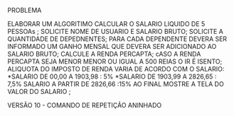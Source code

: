 PROBLEMA

ELABORAR UM ALGORITIMO CALCULAR O SALARIO LIQUIDO DE 5 PESSOAs ;
SOLICITE NOME DE USUARIO E SALARIO BRUTO;
SOLICITE A QUANTIDADE DE DEPEDNENTES;
PARA CADA DEPENDENTE DEVERA SER INFORMADO UM GANHO MENSAL QUE DEVERA SER ADICIONADO AO SALARIO BRUTO;
CALCULE A RENDA PERCAPTA;
cASO A RENDA PERCAPTA SEJA MENOR MENOR OU IGUAL A 500 REIAS O IR É ISENTO;
ALIQUOTA DO IMPOSTO DE RENDA VARIA DE ACORDO COM O SALARIO:
*SALARIO DE 00,00 A 1903,98 : 5%
*SALARIO DE 1903,99 A 2826,65 : 7,5%
SALARIO A PARTIR DE 2826,66 :15%
AO FINAL MOSTRE A TELA DO VALOR DO SALARIO ;

VERSÃO 10 - COMANDO DE REPETIÇÃO ANINHADO